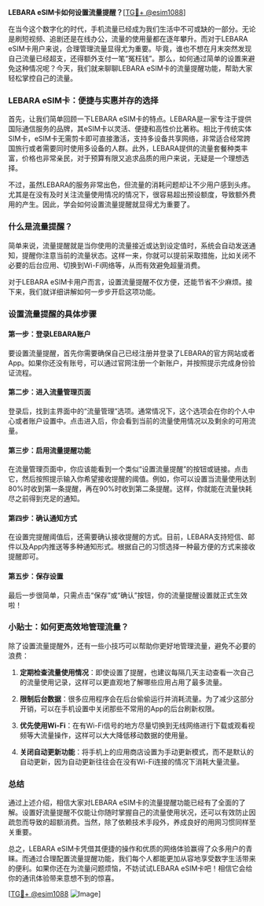 **LEBARA eSIM卡如何设置流量提醒？**[[TG💪+ @esim1088](https://t.me/s/esim1088)]

在当今这个数字化的时代，手机流量已经成为我们生活中不可或缺的一部分。无论是刷短视频、追剧还是在线办公，流量的使用量都在逐年攀升。而对于LEBARA eSIM卡用户来说，合理管理流量显得尤为重要。毕竟，谁也不想在月末突然发现自己流量已经超支，还得额外支付一笔“冤枉钱”。那么，如何通过简单的设置来避免这种情况呢？今天，我们就来聊聊LEBARA eSIM卡的流量提醒功能，帮助大家轻松掌控自己的流量。

### LEBARA eSIM卡：便捷与实惠并存的选择

首先，让我们简单回顾一下LEBARA eSIM卡的特点。LEBARA是一家专注于提供国际通信服务的品牌，其eSIM卡以灵活、便捷和高性价比著称。相比于传统实体SIM卡，eSIM卡无需剪卡即可直接激活，支持多设备共享网络，非常适合经常跨国旅行或者需要同时使用多设备的人群。此外，LEBARA提供的流量套餐种类丰富，价格也非常亲民，对于预算有限又追求品质的用户来说，无疑是一个理想选择。

不过，虽然LEBARA的服务非常出色，但流量的消耗问题却让不少用户感到头疼。尤其是在没有及时关注流量使用情况的情况下，很容易超出预设额度，导致额外费用的产生。因此，学会如何设置流量提醒就显得尤为重要了。

### 什么是流量提醒？

简单来说，流量提醒就是当你使用的流量接近或达到设定值时，系统会自动发送通知，提醒你注意当前的流量状态。这样一来，你就可以提前采取措施，比如关闭不必要的后台应用、切换到Wi-Fi网络等，从而有效避免超量消费。

对于LEBARA eSIM卡用户而言，设置流量提醒不仅方便，还能节省不少麻烦。接下来，我们就详细讲解如何一步步开启这项功能。

### 设置流量提醒的具体步骤

#### 第一步：登录LEBARA账户
要设置流量提醒，首先你需要确保自己已经注册并登录了LEBARA的官方网站或者App。如果你还没有账号，可以通过官网注册一个新账户，并按照提示完成身份验证流程。

#### 第二步：进入流量管理页面
登录后，找到主界面中的“流量管理”选项。通常情况下，这个选项会在你的个人中心或者账户设置中。点击进入后，你会看到当前的流量使用情况以及剩余的可用流量。

#### 第三步：启用流量提醒功能
在流量管理页面中，你应该能看到一个类似“设置流量提醒”的按钮或链接。点击它，然后按照提示输入你希望接收提醒的阈值。例如，你可以设置当流量使用达到80%时收到第一条提醒，再在90%时收到第二条提醒。这样，你就能在流量快耗尽之前得到充足的通知。

#### 第四步：确认通知方式
在设置完提醒阈值后，还需要确认接收提醒的方式。目前，LEBARA支持短信、邮件以及App内推送等多种通知形式。根据自己的习惯选择一种最方便的方式来接收提醒即可。

#### 第五步：保存设置
最后一步很简单，只需点击“保存”或“确认”按钮，你的流量提醒设置就正式生效啦！

### 小贴士：如何更高效地管理流量？

除了设置流量提醒外，还有一些小技巧可以帮助你更好地管理流量，避免不必要的浪费：

1. **定期检查流量使用情况**：即使设置了提醒，也建议每隔几天主动查看一次自己的流量使用记录，这样可以更直观地了解哪些应用占用了最多流量。
   
2. **限制后台数据**：很多应用程序会在后台偷偷运行并消耗流量。为了减少这部分开销，可以在手机设置中关闭那些不常用的App的后台刷新权限。

3. **优先使用Wi-Fi**：在有Wi-Fi信号的地方尽量切换到无线网络进行下载或观看视频等大流量操作，这样可以大大降低移动数据的使用量。

4. **关闭自动更新功能**：将手机上的应用商店设置为手动更新模式，而不是默认的自动更新，因为自动更新往往会在没有Wi-Fi连接的情况下消耗大量流量。

### 总结

通过上述介绍，相信大家对LEBARA eSIM卡的流量提醒功能已经有了全面的了解。设置好流量提醒不仅能让你随时掌握自己的流量使用状况，还可以有效防止因疏忽而导致的超额消费。当然，除了依赖技术手段外，养成良好的用网习惯同样至关重要。

总之，LEBARA eSIM卡凭借其便捷的操作和优质的网络体验赢得了众多用户的青睐。而通过合理配置流量提醒功能，我们每个人都能更加从容地享受数字生活带来的便利。如果你还在为流量问题烦恼，不妨试试LEBARA eSIM卡吧！相信它会给你的通讯体验带来意想不到的惊喜。

[[TG💪+ @esim1088](https://t.me/s/esim1088) ![Image](https://i.postimg.cc/4NQfJmqS/Snipaste-2025-05-13-00-14-12.png)]